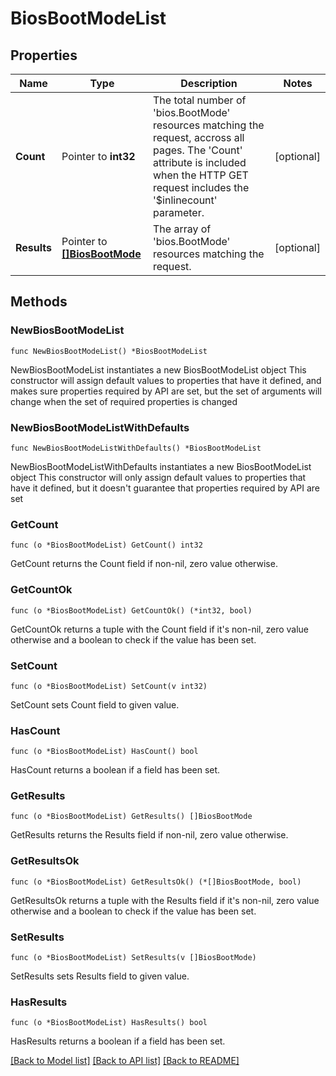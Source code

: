 # BiosBootModeList

## Properties

Name | Type | Description | Notes
------------ | ------------- | ------------- | -------------
**Count** | Pointer to **int32** | The total number of &#39;bios.BootMode&#39; resources matching the request, accross all pages. The &#39;Count&#39; attribute is included when the HTTP GET request includes the &#39;$inlinecount&#39; parameter. | [optional] 
**Results** | Pointer to [**[]BiosBootMode**](bios.BootMode.md) | The array of &#39;bios.BootMode&#39; resources matching the request. | [optional] 

## Methods

### NewBiosBootModeList

`func NewBiosBootModeList() *BiosBootModeList`

NewBiosBootModeList instantiates a new BiosBootModeList object
This constructor will assign default values to properties that have it defined,
and makes sure properties required by API are set, but the set of arguments
will change when the set of required properties is changed

### NewBiosBootModeListWithDefaults

`func NewBiosBootModeListWithDefaults() *BiosBootModeList`

NewBiosBootModeListWithDefaults instantiates a new BiosBootModeList object
This constructor will only assign default values to properties that have it defined,
but it doesn't guarantee that properties required by API are set

### GetCount

`func (o *BiosBootModeList) GetCount() int32`

GetCount returns the Count field if non-nil, zero value otherwise.

### GetCountOk

`func (o *BiosBootModeList) GetCountOk() (*int32, bool)`

GetCountOk returns a tuple with the Count field if it's non-nil, zero value otherwise
and a boolean to check if the value has been set.

### SetCount

`func (o *BiosBootModeList) SetCount(v int32)`

SetCount sets Count field to given value.

### HasCount

`func (o *BiosBootModeList) HasCount() bool`

HasCount returns a boolean if a field has been set.

### GetResults

`func (o *BiosBootModeList) GetResults() []BiosBootMode`

GetResults returns the Results field if non-nil, zero value otherwise.

### GetResultsOk

`func (o *BiosBootModeList) GetResultsOk() (*[]BiosBootMode, bool)`

GetResultsOk returns a tuple with the Results field if it's non-nil, zero value otherwise
and a boolean to check if the value has been set.

### SetResults

`func (o *BiosBootModeList) SetResults(v []BiosBootMode)`

SetResults sets Results field to given value.

### HasResults

`func (o *BiosBootModeList) HasResults() bool`

HasResults returns a boolean if a field has been set.


[[Back to Model list]](../README.md#documentation-for-models) [[Back to API list]](../README.md#documentation-for-api-endpoints) [[Back to README]](../README.md)


